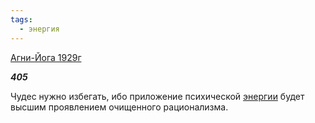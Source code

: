 ```yaml
---
tags:
  - энергия
---
```

[Агни-Йога 1929г](https://127.0.0.1:4002/agni/1929)

___405___

Чудес нужно избегать, ибо приложение психической [энергии](../../../tags/#энергия) будет высшим проявлением очищенного рационализма.